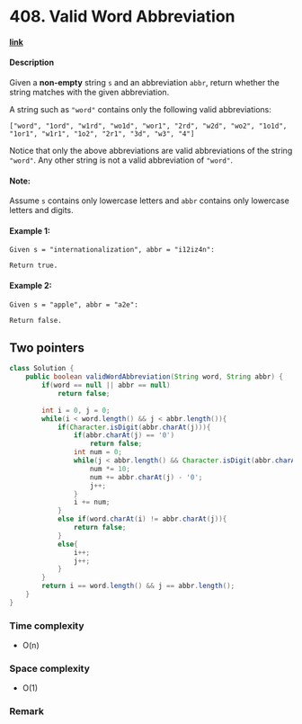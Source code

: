 # 408. Valid Word Abbreviation

#### [link](https://leetcode.com/problems/valid-word-abbreviation/)

#### Description
Given a **non-empty** string `s` and an abbreviation `abbr`, return whether the string matches with the given abbreviation.

A string such as `"word"` contains only the following valid abbreviations:

```
["word", "1ord", "w1rd", "wo1d", "wor1", "2rd", "w2d", "wo2", "1o1d", "1or1", "w1r1", "1o2", "2r1", "3d", "w3", "4"]
```
Notice that only the above abbreviations are valid abbreviations of the string `"word"`. Any other string is not a valid abbreviation of `"word"`.

#### Note:
Assume `s` contains only lowercase letters and `abbr` contains only lowercase letters and digits.

#### Example 1:
```
Given s = "internationalization", abbr = "i12iz4n":

Return true.
```
#### Example 2:
```
Given s = "apple", abbr = "a2e":

Return false.
```

## Two pointers
```java
class Solution {
    public boolean validWordAbbreviation(String word, String abbr) {
        if(word == null || abbr == null)
            return false;
        
        int i = 0, j = 0;
        while(i < word.length() && j < abbr.length()){
            if(Character.isDigit(abbr.charAt(j))){
                if(abbr.charAt(j) == '0')
                    return false;
                int num = 0;
                while(j < abbr.length() && Character.isDigit(abbr.charAt(j))){
                    num *= 10;
                    num += abbr.charAt(j) - '0';
                    j++;
                }
                i += num;
            }
            else if(word.charAt(i) != abbr.charAt(j)){
                return false;
            }
            else{
                i++;
                j++;
            }
        }
        return i == word.length() && j == abbr.length();
    }
}
```
### Time complexity
* O(n)
### Space complexity
* O(1)
### Remark